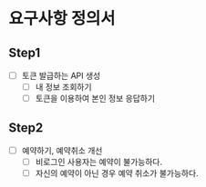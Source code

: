 # 요구사항 정의서

## Step1
- [ ] 토큰 발급하는 API 생성
  - [ ] 내 정보 조회하기
  - [ ] 토큰을 이용하여 본인 정보 응답하기

## Step2
- [ ] 예약하기, 예약취소 개선
  - [ ] 비로그인 사용자는 예약이 불가능하다.
  - [ ] 자신의 예약이 아닌 경우 예약 취소가 불가능하다.